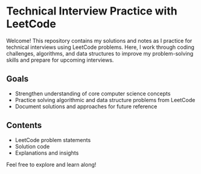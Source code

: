 # Technical Interview Practice with LeetCode

Welcome! This repository contains my solutions and notes as I practice for technical interviews using LeetCode problems. Here, I work through coding challenges, algorithms, and data structures to improve my problem-solving skills and prepare for upcoming interviews.

## Goals

- Strengthen understanding of core computer science concepts
- Practice solving algorithmic and data structure problems from LeetCode
- Document solutions and approaches for future reference

## Contents

- LeetCode problem statements
- Solution code
- Explanations and insights

Feel free to explore and learn along!
